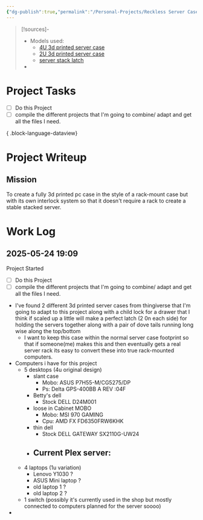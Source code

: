 ```yaml
---
{"dg-publish":true,"permalink":"/Personal-Projects/Reckless Server Case/","tags":["p_project"]}
---
```


>[!sources]- 
>- Models used:
>	- [4U 3d printed server case](https://www.thingiverse.com/thing:6969423)
>	- [2U 3d printed server case](https://www.thingiverse.com/thing:5557203)
>	- [server stack latch](https://www.printables.com/model/498400-drawer-safety-lock-child-protection) 
>-  

# Project Tasks
- [ ] Do this Project
- [ ] compile the different projects that I'm going to combine/ adapt and get all the files I need.

{ .block-language-dataview}


# Project Writeup 

## Mission
To create a fully 3d printed pc case in the style of a rack-mount case but with its own interlock system so that it doesn't require a rack to create a stable stacked server. 



# Work Log 

## 2025-05-24 19:09
Project Started 
- [ ] Do this Project
- [ ] compile the different projects that I'm going to combine/ adapt and get all the files I need.
-  I've found 2 different 3d printed server cases from thingiverse that I'm going to adapt to this project along with a child lock for a drawer that I think if scaled up a little will make a perfect latch (2 0n each side) for holding the servers together along with a pair of dove tails running long wise along the top/bottom
	- I want to keep this case within the normal server case footprint so that if someone(me) makes this and then eventually gets a real server rack its easy to convert these into true rack-mounted computers.
- Computers i have for this project 
	- 5 desktops (4u original design)
		- slant case
			- Mobo: ASUS P7H55-M/CG5275/DP 
			- Ps: Delta GPS-400BB A REV :04F 
		- Betty's dell 
			- Stock DELL D24M001
		- loose in Cabinet MOBO 
			- Mobo: MSI 970 GAMING 
			- Cpu: AMD FX FD6350FRW6KHK
		- thin dell 
			- Stock DELL GATEWAY SX2110G-UW24
		- Current Plex server: 
			- 
	- 4 laptops (1u variation)
		- Lenovo Y1030 ?
		- ASUS Mini laptop ?
		- old laptop 1 ?
		- old laptop 2 ?
	- 1 switch (possibly it's currently used in the shop but mostly connected to computers planned for the server soooo)
- 

